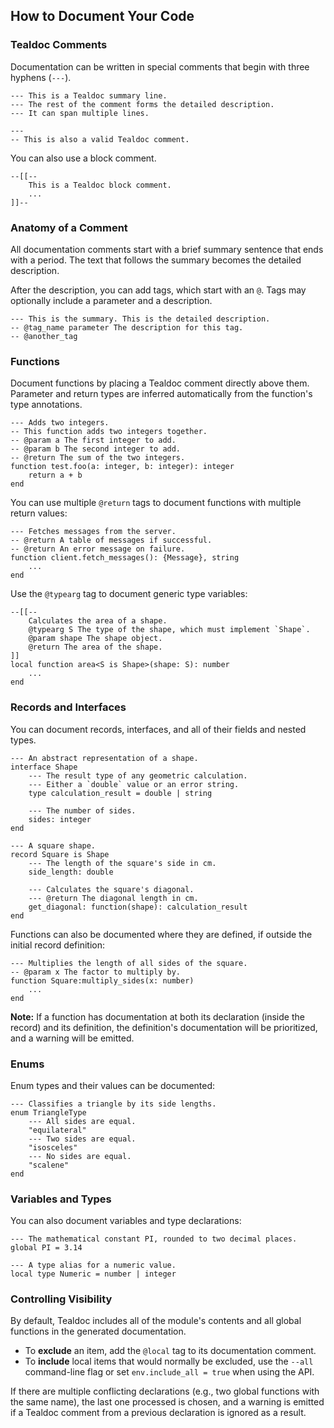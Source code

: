 ## How to Document Your Code

### Tealdoc Comments

Documentation can be written in special comments that begin with three hyphens (`---`).

```
--- This is a Tealdoc summary line.
--- The rest of the comment forms the detailed description.
--- It can span multiple lines.

---
-- This is also a valid Tealdoc comment.
```

You can also use a block comment.

```
--[[--
    This is a Tealdoc block comment.
    ...
]]--
```

### Anatomy of a Comment

All documentation comments start with a brief summary sentence that ends with a period. The text that follows the summary becomes the detailed description.

After the description, you can add tags, which start with an `@`. Tags may optionally include a parameter and a description.

```
--- This is the summary. This is the detailed description.
-- @tag_name parameter The description for this tag.
-- @another_tag
```

### Functions

Document functions by placing a Tealdoc comment directly above them. Parameter and return types are inferred automatically from the function's type annotations.

```
--- Adds two integers.
-- This function adds two integers together.
-- @param a The first integer to add.
-- @param b The second integer to add.
-- @return The sum of the two integers.
function test.foo(a: integer, b: integer): integer
    return a + b
end
```

You can use multiple `@return` tags to document functions with multiple return values:

```
--- Fetches messages from the server.
-- @return A table of messages if successful.
-- @return An error message on failure.
function client.fetch_messages(): {Message}, string
    ...
end
```

Use the `@typearg` tag to document generic type variables:

```
--[[--
    Calculates the area of a shape.
    @typearg S The type of the shape, which must implement `Shape`.
    @param shape The shape object.
    @return The area of the shape.
]]
local function area<S is Shape>(shape: S): number
    ...
end
```

### Records and Interfaces

You can document records, interfaces, and all of their fields and nested types.

```
--- An abstract representation of a shape.
interface Shape
    --- The result type of any geometric calculation.
    --- Either a `double` value or an error string.
    type calculation_result = double | string

    --- The number of sides.
    sides: integer
end

--- A square shape.
record Square is Shape
    --- The length of the square's side in cm.
    side_length: double

    --- Calculates the square's diagonal.
    --- @return The diagonal length in cm.
    get_diagonal: function(shape): calculation_result
end
```

Functions can also be documented where they are defined, if outside the initial record definition:

```
--- Multiplies the length of all sides of the square.
-- @param x The factor to multiply by.
function Square:multiply_sides(x: number)
    ...
end
```

**Note:** If a function has documentation at both its declaration (inside the record) and its definition, the definition's documentation will be prioritized, and a warning will be emitted.

### Enums

Enum types and their values can be documented:

```
--- Classifies a triangle by its side lengths.
enum TriangleType
    --- All sides are equal.
    "equilateral"
    --- Two sides are equal.
    "isosceles"
    --- No sides are equal.
    "scalene"
end
```

### Variables and Types

You can also document variables and type declarations:

```
--- The mathematical constant PI, rounded to two decimal places.
global PI = 3.14

--- A type alias for a numeric value.
local type Numeric = number | integer
```

### Controlling Visibility

By default, Tealdoc includes all of the module's contents and all global functions in the generated documentation.

*   To **exclude** an item, add the `@local` tag to its documentation comment.
*   To **include** local items that would normally be excluded, use the `--all` command-line flag or set `env.include_all = true` when using the API.

If there are multiple conflicting declarations (e.g., two global functions with the same name), the last one processed is chosen, and a warning is emitted if a Tealdoc comment from a previous declaration is ignored as a result.

